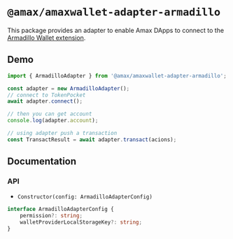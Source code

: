 # `@amax/amaxwallet-adapter-armadillo`

This package provides an adapter to enable Amax DApps to connect to the  [Armadillo Wallet extension](https://chromewebstore.google.com/detail/armadillo/ahkbnfljhaifiikpkhnkeobchonbpjpb?hl=zh-CN&utm_source=ext_sidebar).

## Demo

```typescript
import { ArmadilloAdapter } from '@amax/amaxwallet-adapter-armadillo';

const adapter = new ArmadilloAdapter();
// connect to TokenPocket
await adapter.connect();

// then you can get account
console.log(adapter.account);

// using adapter push a transaction
const TransactResult = await adapter.transact(acions);
```

## Documentation

### API

-   `Constructor(config: ArmadilloAdapterConfig)`

```typescript
interface ArmadilloAdapterConfig {
    permission?: string;
    walletProviderLocalStorageKey?: string;
}
```